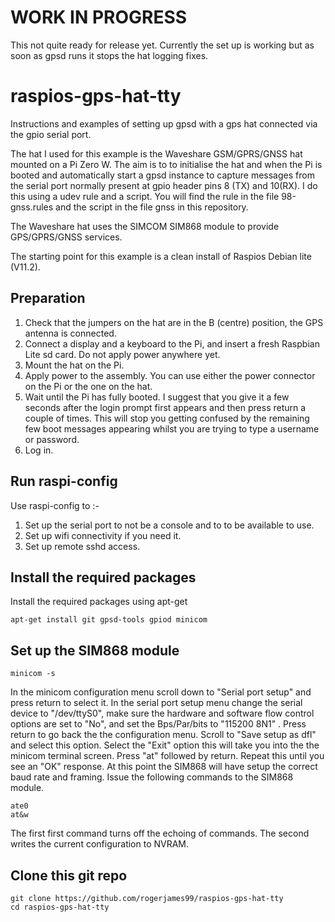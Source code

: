# WORK IN PROGRESS

This not quite ready for release yet. Currently the set up is working but as soon as gpsd runs it stops the hat logging fixes.

# raspios-gps-hat-tty

Instructions and examples of setting up gpsd with a gps hat connected via the gpio serial port.

The hat I used for this example is the Waveshare GSM/GPRS/GNSS hat mounted on a Pi Zero W. The aim is to to initialise the hat and when the Pi is booted and automatically start a gpsd instance to capture messages from the serial port normally present at gpio header pins 8 (TX) and 10(RX). I do this using a udev rule and a script. You will find the rule in the file 98-gnss.rules and the script in the file gnss in this repository.

The Waveshare hat uses the SIMCOM SIM868 module to provide GPS/GPRS/GNSS services.

The starting point for this example is a clean install of Raspios Debian lite (V11.2).

## Preparation

1. Check that the jumpers on the hat are in the B (centre) position, the GPS antenna is connected.
2. Connect a display and a keyboard to the Pi, and insert a fresh Raspbian Lite sd card. Do not apply power anywhere yet.
3. Mount the hat on the Pi.
4. Apply power to the assembly. You can use either the power connector on the Pi or the one on the hat.
5. Wait until the Pi has fully booted. I suggest that you give it a few seconds after the login prompt first appears and then press return a couple of times. This will stop you getting confused by the remaining few boot messages appearing whilst you are trying to type a username or password.
6. Log in.

## Run raspi-config

Use raspi-config to :-

1. Set up the serial port to not be a console and to to be available to use.
2. Set up wifi connectivity if you need it.
3. Set up remote sshd access.

## Install the required packages

Install the required packages using apt-get

```
apt-get install git gpsd-tools gpiod minicom
```

## Set up the SIM868 module

```
minicom -s
```

In the minicom configuration menu scroll down to "Serial port setup" and press return to select it. In the serial port setup menu change the serial device to "/dev/ttyS0",  make sure the hardware and software flow control options are set to "No", and set the Bps/Par/bits to "115200 8N1" . Press return to go back the the configuration menu.  Scroll to "Save setup as dfl" and select this option.  Select the "Exit" option this will take you into the the minicom terminal screen.  Press "at" followed by return. Repeat this until you see an "OK" response. At this point the SIM868 will have setup the correct baud rate and framing. Issue the following commands to the SIM868 module.

```
ate0
at&w
```

The first first command turns off the echoing of commands. The second writes the current configuration to NVRAM.

## Clone this git repo

```
git clone https://github.com/rogerjames99/raspios-gps-hat-tty
cd raspios-gps-hat-tty
```


